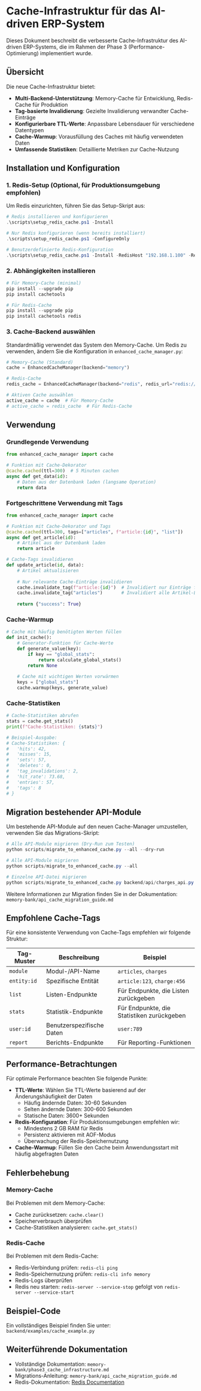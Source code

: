 # Cache-Infrastruktur für das AI-driven ERP-System

Dieses Dokument beschreibt die verbesserte Cache-Infrastruktur des AI-driven ERP-Systems, die im Rahmen der Phase 3 (Performance-Optimierung) implementiert wurde.

## Übersicht

Die neue Cache-Infrastruktur bietet:

- **Multi-Backend-Unterstützung**: Memory-Cache für Entwicklung, Redis-Cache für Produktion
- **Tag-basierte Invalidierung**: Gezielte Invalidierung verwandter Cache-Einträge
- **Konfigurierbare TTL-Werte**: Anpassbare Lebensdauer für verschiedene Datentypen
- **Cache-Warmup**: Vorausfüllung des Caches mit häufig verwendeten Daten
- **Umfassende Statistiken**: Detaillierte Metriken zur Cache-Nutzung

## Installation und Konfiguration

### 1. Redis-Setup (Optional, für Produktionsumgebung empfohlen)

Um Redis einzurichten, führen Sie das Setup-Skript aus:

```powershell
# Redis installieren und konfigurieren
.\scripts\setup_redis_cache.ps1 -Install

# Nur Redis konfigurieren (wenn bereits installiert)
.\scripts\setup_redis_cache.ps1 -ConfigureOnly

# Benutzerdefinierte Redis-Konfiguration
.\scripts\setup_redis_cache.ps1 -Install -RedisHost "192.168.1.100" -RedisPort "6380"
```

### 2. Abhängigkeiten installieren

```powershell
# Für Memory-Cache (minimal)
pip install --upgrade pip
pip install cachetools

# Für Redis-Cache
pip install --upgrade pip
pip install cachetools redis
```

### 3. Cache-Backend auswählen

Standardmäßig verwendet das System den Memory-Cache. Um Redis zu verwenden, ändern Sie die Konfiguration in `enhanced_cache_manager.py`:

```python
# Memory-Cache (Standard)
cache = EnhancedCacheManager(backend="memory")

# Redis-Cache
redis_cache = EnhancedCacheManager(backend="redis", redis_url="redis://localhost:6379/0")

# Aktiven Cache auswählen
active_cache = cache  # Für Memory-Cache
# active_cache = redis_cache  # Für Redis-Cache
```

## Verwendung

### Grundlegende Verwendung

```python
from enhanced_cache_manager import cache

# Funktion mit Cache-Dekorator
@cache.cached(ttl=300)  # 5 Minuten cachen
async def get_data(id):
    # Daten aus der Datenbank laden (langsame Operation)
    return data
```

### Fortgeschrittene Verwendung mit Tags

```python
from enhanced_cache_manager import cache

# Funktion mit Cache-Dekorator und Tags
@cache.cached(ttl=300, tags=["articles", f"article:{id}", "list"])
async def get_article(id):
    # Artikel aus der Datenbank laden
    return article

# Cache-Tags invalidieren
def update_article(id, data):
    # Artikel aktualisieren
    
    # Nur relevante Cache-Einträge invalidieren
    cache.invalidate_tag(f"article:{id}")  # Invalidiert nur Einträge für diesen Artikel
    cache.invalidate_tag("articles")       # Invalidiert alle Artikel-Listen
    
    return {"success": True}
```

### Cache-Warmup

```python
# Cache mit häufig benötigten Werten füllen
def init_cache():
    # Generator-Funktion für Cache-Werte
    def generate_value(key):
        if key == "global_stats":
            return calculate_global_stats()
        return None
    
    # Cache mit wichtigen Werten vorwärmen
    keys = ["global_stats"]
    cache.warmup(keys, generate_value)
```

### Cache-Statistiken

```python
# Cache-Statistiken abrufen
stats = cache.get_stats()
print(f"Cache-Statistiken: {stats}")

# Beispiel-Ausgabe:
# Cache-Statistiken: {
#   'hits': 42, 
#   'misses': 15, 
#   'sets': 57, 
#   'deletes': 0, 
#   'tag_invalidations': 2, 
#   'hit_rate': 73.68, 
#   'entries': 57, 
#   'tags': 8
# }
```

## Migration bestehender API-Module

Um bestehende API-Module auf den neuen Cache-Manager umzustellen, verwenden Sie das Migrations-Skript:

```powershell
# Alle API-Module migrieren (Dry-Run zum Testen)
python scripts/migrate_to_enhanced_cache.py --all --dry-run

# Alle API-Module migrieren
python scripts/migrate_to_enhanced_cache.py --all

# Einzelne API-Datei migrieren
python scripts/migrate_to_enhanced_cache.py backend/api/charges_api.py
```

Weitere Informationen zur Migration finden Sie in der Dokumentation: `memory-bank/api_cache_migration_guide.md`

## Empfohlene Cache-Tags

Für eine konsistente Verwendung von Cache-Tags empfehlen wir folgende Struktur:

| Tag-Muster | Beschreibung | Beispiel |
|------------|--------------|----------|
| `module` | Modul-/API-Name | `articles`, `charges` |
| `entity:id` | Spezifische Entität | `article:123`, `charge:456` |
| `list` | Listen-Endpunkte | Für Endpunkte, die Listen zurückgeben |
| `stats` | Statistik-Endpunkte | Für Endpunkte, die Statistiken zurückgeben |
| `user:id` | Benutzerspezifische Daten | `user:789` |
| `report` | Berichts-Endpunkte | Für Reporting-Funktionen |

## Performance-Betrachtungen

Für optimale Performance beachten Sie folgende Punkte:

- **TTL-Werte**: Wählen Sie TTL-Werte basierend auf der Änderungshäufigkeit der Daten
  - Häufig ändernde Daten: 30-60 Sekunden
  - Selten ändernde Daten: 300-600 Sekunden
  - Statische Daten: 3600+ Sekunden
- **Redis-Konfiguration**: Für Produktionsumgebungen empfehlen wir:
  - Mindestens 2 GB RAM für Redis
  - Persistenz aktivieren mit AOF-Modus
  - Überwachung der Redis-Speichernutzung
- **Cache-Warmup**: Füllen Sie den Cache beim Anwendungsstart mit häufig abgefragten Daten

## Fehlerbehebung

### Memory-Cache

Bei Problemen mit dem Memory-Cache:
- Cache zurücksetzen: `cache.clear()`
- Speicherverbrauch überprüfen
- Cache-Statistiken analysieren: `cache.get_stats()`

### Redis-Cache

Bei Problemen mit dem Redis-Cache:
- Redis-Verbindung prüfen: `redis-cli ping`
- Redis-Speichernutzung prüfen: `redis-cli info memory`
- Redis-Logs überprüfen
- Redis neu starten: `redis-server --service-stop` gefolgt von `redis-server --service-start`

## Beispiel-Code

Ein vollständiges Beispiel finden Sie unter:
`backend/examples/cache_example.py`

## Weiterführende Dokumentation

- Vollständige Dokumentation: `memory-bank/phase3_cache_infrastructure.md`
- Migrations-Anleitung: `memory-bank/api_cache_migration_guide.md`
- Redis-Dokumentation: [Redis Documentation](https://redis.io/documentation) 